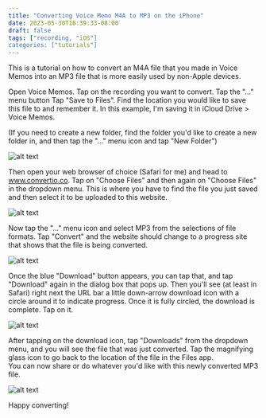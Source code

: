 ```yaml
---
title: "Converting Voice Memo M4A to MP3 on the iPhone"
date: 2023-05-30T16:39:33-08:00
draft: false
tags: ["recording, "iOS"]
categories: ["tutorials"]
---
```


This is a tutorial on how to convert an M4A file that you made in Voice Memos into an MP3 file that is more easily used by non-Apple devices.

Open Voice Memos.
Tap on the recording you want to convert.
Tap the "..." menu button
Tap "Save to Files".
Find the location you would like to save this file to and remember it.  In this example, I'm saving it in iCloud Drive > Voice Memos.

(If you need to create a new folder, find the folder you'd like to create a new folder in, and then tap the "..." menu icon and tap "New Folder")

![](/img/m4a-to-mp3-1.png#center "alt text")


Then open your web browser of choice (Safari for me) and head to www.convertio.co.
Tap on "Choose Files" and then again on "Choose Files" in the dropdown menu.
This is where you have to find the file you just saved and then select it to be uploaded to this website.

![](/img/m4a-to-mp3-2.png "alt text")

Now tap the "..." menu icon and select MP3 from the selections of file formats.
Tap "Convert" and the website should change to a progress site that shows that the file is being converted.

![](/img/m4a-to-mp3-3.png "alt text")

Once the blue "Download" button appears, you can tap that, and tap "Download" again in the dialog box that pops up.
Then you'll see (at least in Safari) right next the URL bar a little down-arrow download icon with a circle around it to indicate progress.  Once it is fully circled, the download is complete.  Tap on it.

![](/img/m4a-to-mp3-4.png "alt text")

After tapping on the download icon, tap "Downloads" from the dropdown menu, and you will see the file that was just converted.
Tap the magnifying glass icon to go back to the location of the file in the Files app.  
You can now share or do whatever you'd like with this newly converted MP3 file.

![](/img/m4a-to-mp3-5.png "alt text")

Happy converting!